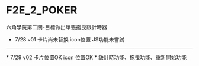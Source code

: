 # F2E_2_POKER
六角學院第二關-目標做出單張拖曳跟計時器
<br>
* 7/28 v01 卡片尚未替換 icon位置 JS功能未嘗試
<hr>
* 7/29 v02 卡片位置OK icon 位置OK 
* 缺計時功能、拖曳功能、重新開始功能

